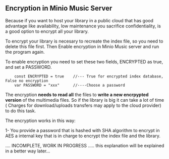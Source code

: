 ## Encryption in Minio Music Server

Because if you want to host your library in a public cloud that has good advantage like availability, low maintenance you sacrifice confidentiality, is a good option to encrypt all your library.

To encrypt your library is necesary to recreate the index file, so you need to delete this file first. Then Enable encryption in Minio Music server and run the program again.

To enable encryption you need to set these two fields, ENCRYPTED as true, and set a PASSWORD.

        const ENCRYPTED = true    //--- True for encrypted index database, False no encryption
        var PASSWORD = "xxx"      //----Choose a password

The encryption **needs to read all** the files to **write a new encrpypted version** of the multimedia files. So if the library is big it can take a lot of time ( Charges for download/uploads transfers may apply to the cloud provider) to do this task.

The encryption works in this way:

1- You provide a password that is hashed with SHA algorithm to encrypt in AES a internal key that is in charge to encrypt the index file and the library.

.... INCOMPLETE, WORK IN PROGRESS ..... this explanation will be explained in a better way later... 

